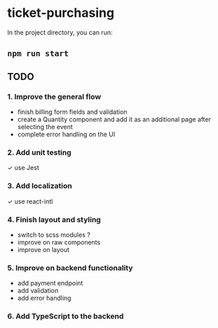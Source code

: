 # ticket-purchasing

In the project directory, you can run:

## `npm run start`

## TODO

### 1. Improve the general flow

- finish billing form fields and validation
- create a Quantity component and add it as an additional page after selecting the event
- complete error handling on the UI

### 2. Add unit testing

✓ use Jest

### 3. Add localization

✓ use react-intl

### 4. Finish layout and styling

- switch to scss modules ?
- improve on raw components
- improve on layout

### 5. Improve on backend functionality

- add payment endpoint
- add validation
- add error handling

### 6. Add TypeScript to the backend
